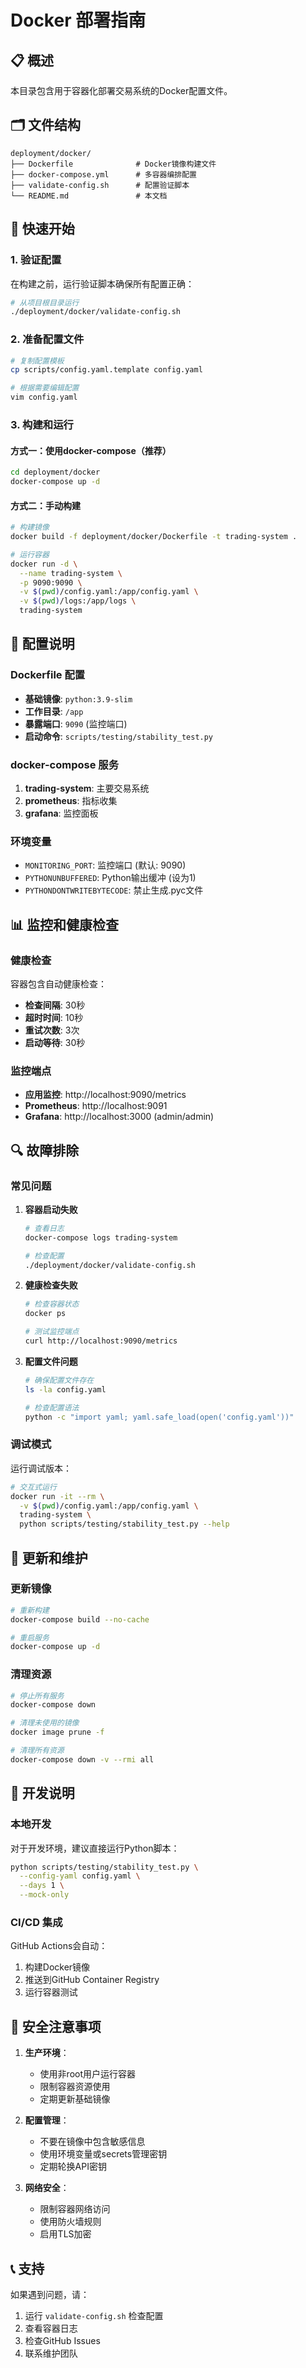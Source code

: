 # Docker 部署指南

## 📋 概述

本目录包含用于容器化部署交易系统的Docker配置文件。

## 🗂️ 文件结构

```
deployment/docker/
├── Dockerfile              # Docker镜像构建文件
├── docker-compose.yml      # 多容器编排配置
├── validate-config.sh      # 配置验证脚本
└── README.md               # 本文档
```

## 🚀 快速开始

### 1. 验证配置

在构建之前，运行验证脚本确保所有配置正确：

```bash
# 从项目根目录运行
./deployment/docker/validate-config.sh
```

### 2. 准备配置文件

```bash
# 复制配置模板
cp scripts/config.yaml.template config.yaml

# 根据需要编辑配置
vim config.yaml
```

### 3. 构建和运行

#### 方式一：使用docker-compose（推荐）

```bash
cd deployment/docker
docker-compose up -d
```

#### 方式二：手动构建

```bash
# 构建镜像
docker build -f deployment/docker/Dockerfile -t trading-system .

# 运行容器
docker run -d \
  --name trading-system \
  -p 9090:9090 \
  -v $(pwd)/config.yaml:/app/config.yaml \
  -v $(pwd)/logs:/app/logs \
  trading-system
```

## 🔧 配置说明

### Dockerfile 配置

- **基础镜像**: `python:3.9-slim`
- **工作目录**: `/app`
- **暴露端口**: `9090` (监控端口)
- **启动命令**: `scripts/testing/stability_test.py`

### docker-compose 服务

1. **trading-system**: 主要交易系统
2. **prometheus**: 指标收集
3. **grafana**: 监控面板

### 环境变量

- `MONITORING_PORT`: 监控端口 (默认: 9090)
- `PYTHONUNBUFFERED`: Python输出缓冲 (设为1)
- `PYTHONDONTWRITEBYTECODE`: 禁止生成.pyc文件

## 📊 监控和健康检查

### 健康检查

容器包含自动健康检查：
- **检查间隔**: 30秒
- **超时时间**: 10秒
- **重试次数**: 3次
- **启动等待**: 30秒

### 监控端点

- **应用监控**: http://localhost:9090/metrics
- **Prometheus**: http://localhost:9091
- **Grafana**: http://localhost:3000 (admin/admin)

## 🔍 故障排除

### 常见问题

1. **容器启动失败**
   ```bash
   # 查看日志
   docker-compose logs trading-system
   
   # 检查配置
   ./deployment/docker/validate-config.sh
   ```

2. **健康检查失败**
   ```bash
   # 检查容器状态
   docker ps
   
   # 测试监控端点
   curl http://localhost:9090/metrics
   ```

3. **配置文件问题**
   ```bash
   # 确保配置文件存在
   ls -la config.yaml
   
   # 检查配置语法
   python -c "import yaml; yaml.safe_load(open('config.yaml'))"
   ```

### 调试模式

运行调试版本：

```bash
# 交互式运行
docker run -it --rm \
  -v $(pwd)/config.yaml:/app/config.yaml \
  trading-system \
  python scripts/testing/stability_test.py --help
```

## 🔄 更新和维护

### 更新镜像

```bash
# 重新构建
docker-compose build --no-cache

# 重启服务
docker-compose up -d
```

### 清理资源

```bash
# 停止所有服务
docker-compose down

# 清理未使用的镜像
docker image prune -f

# 清理所有资源
docker-compose down -v --rmi all
```

## 📝 开发说明

### 本地开发

对于开发环境，建议直接运行Python脚本：

```bash
python scripts/testing/stability_test.py \
  --config-yaml config.yaml \
  --days 1 \
  --mock-only
```

### CI/CD 集成

GitHub Actions会自动：
1. 构建Docker镜像
2. 推送到GitHub Container Registry
3. 运行容器测试

## 🔐 安全注意事项

1. **生产环境**：
   - 使用非root用户运行容器
   - 限制容器资源使用
   - 定期更新基础镜像

2. **配置管理**：
   - 不要在镜像中包含敏感信息
   - 使用环境变量或secrets管理密钥
   - 定期轮换API密钥

3. **网络安全**：
   - 限制容器网络访问
   - 使用防火墙规则
   - 启用TLS加密

## 📞 支持

如果遇到问题，请：
1. 运行 `validate-config.sh` 检查配置
2. 查看容器日志
3. 检查GitHub Issues
4. 联系维护团队 